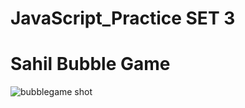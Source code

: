 # JavaScript_Practice SET 3
# Sahil Bubble Game

![bubblegame shot](https://github.com/sahilmoktan/JavaScript_Practice/assets/103031235/455682e0-02c0-4935-9166-0facdf1c0bc6)
